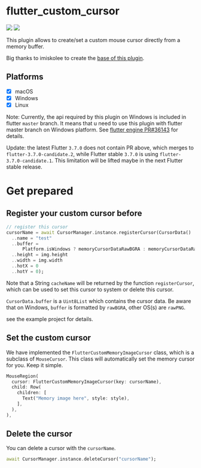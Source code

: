 # flutter_custom_cursor

![](https://img.shields.io/pub/v/flutter_custom_cursor?color=green)
![](https://img.shields.io/pub/publisher/flutter_custom_cursor)

This plugin allows to create/set a custom mouse cursor directly from a memory buffer.



Big thanks to imiskolee to create the [base of this plugin](https://github.com/imiskolee/flutter_custom_cursor).

## Platforms

- [x] macOS
- [x] Windows
- [x] Linux

Note: Currently, the api required by this plugin on Windows is included in flutter `master` branch. It means that u need to use this plugin with flutter master branch on Windows platform. See [flutter engine PR#36143](https://github.com/flutter/engine/pull/36143) for details.

Update: the latest Flutter `3.7.0` does not contain PR above, which merges to `flutter-3.7.0-candidate.2`, while Flutter stable `3.7.0` is using `flutter-3.7.0-candidate.1`. This limitation will be lifted maybe in the next Flutter stable release.

# Get prepared

## Register your custom cursor before

```dart
// register this cursor
cursorName = await CursorManager.instance.registerCursor(CursorData()
  ..name = "test"
  ..buffer =
      Platform.isWindows ? memoryCursorDataRawBGRA : memoryCursorDataRawPNG
  ..height = img.height
  ..width = img.width
  ..hotX = 0
  ..hotY = 0);
```

Note that a String `cacheName` will be returned by the function `registerCursor`, which can be used to set this cursor to system or delete this cursor.

`CursorData.buffer` is a `Uint8List` which contains the cursor data. Be aware that on Windows, `buffer` is formatted by `rawBGRA`, other OS(s) are `rawPNG`.

see the example project for details.

## Set the custom cursor

We have implemented the `FlutterCustomMemoryImageCursor` class, which is a subclass of `MouseCursor`. This class will automatically set the memory cursor for you. Keep it simple.

```dart
MouseRegion(
  cursor: FlutterCustomMemoryImageCursor(key: cursorName),
  child: Row(
    children: [
      Text("Memory image here", style: style),
    ],
  ),
),
```

## Delete the cursor 

You can delete a cursor with the `cursorName`.

```dart
await CursorManager.instance.deleteCursor("cursorName");
```
